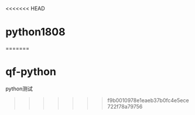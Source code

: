 <<<<<<< HEAD
# python1808
=======
# qf-python
python测试
>>>>>>> f9b0010978e1eaeb37b0fc4e5ece722f78a79756
